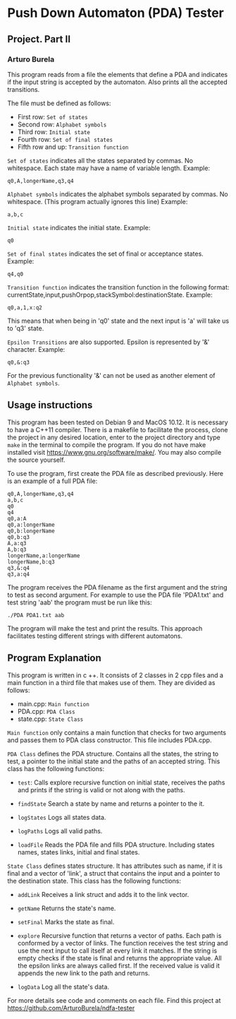 # Push Down Automaton (PDA) Tester
## Project. Part II
### Arturo Burela

This program reads from a file the elements that define a PDA and indicates if the input string is accepted by the automaton. Also prints all the accepted transitions.

The file must be defined as follows:

* First row: `Set of states`
* Second row: `Alphabet symbols`
* Third row: `Initial state`
* Fourth row: `Set of final states`
* Fifth row and up: `Transition function`

`Set of states` indicates all the states separated by commas. No whitespace. Each state may have a name of variable length. Example:
```
q0,A,longerName,q3,q4
```
`Alphabet symbols` indicates the alphabet symbols separated by commas. No whitespace. (This program actually ignores this line) Example:
```
a,b,c
```
`Initial state` indicates the initial state. Example:
```
q0
```
`Set of final states` indicates the set of final or acceptance states. Example:
```
q4,q0
```
`Transition function` indicates the transition function in the following format: currentState,input,pushOrpop,stackSymbol:destinationState. Example:
```
q0,a,1,x:q2
```
This means that when being in 'q0' state and the next input is 'a' will take us to 'q3' state.

`Epsilon Transitions` are also supported. Epsilon is represented by '&' character. Example:
```
q0,&:q3
```
For the previous functionality '&' can not be used as another element of `Alphabet symbols`.
## Usage instructions

This program has been tested on Debian 9 and MacOS 10.12. It is necessary to have a C++11 compiler. There is a makefile to facilitate the process, clone the project in any desired location, enter to the project directory and type `make` in the terminal to compile the program. If you do not have make installed visit https://www.gnu.org/software/make/. You may also compile the source yourself.

To use the program, first create the PDA file as described previously. Here is an example of a full PDA file:
```
q0,A,longerName,q3,q4
a,b,c
q0
q4
q0,a:A
q0,a:longerName
q0,b:longerName
q0,b:q3
A,a:q3
A,b:q3
longerName,a:longerName
longerName,b:q3
q3,&:q4
q3,a:q4
```

The program receives the PDA filename as the first argument and the string to test as second argument. For example to use the PDA file 'PDA1.txt' and test string 'aab' the program must be run like this:
```
./PDA PDA1.txt aab
```
The program will make the test and print the results. This approach facilitates testing different strings with different automatons.

## Program Explanation

This program is written in c ++. It consists of 2 classes in 2 cpp files and a main function in a third file that makes use of them. They are divided as follows:

* main.cpp: `Main function`
* PDA.cpp: `PDA Class`
* state.cpp: `State Class`

`Main function` only contains a main function that checks for two arguments and passes them to PDA class constructor. This file includes PDA.cpp.

`PDA Class` defines the PDA structure. Contains all the states, the string to test, a pointer to the initial state and the paths of an accepted string. This class has the following functions:

* `test`: Calls explore recursive function on initial state, receives the paths and prints if the string is valid or not along with the paths.

* `findState` Search a state by name and returns a pointer to the it.

* `logStates` Logs all states data.

* `logPaths` Logs all valid paths.

* `loadFile` Reads the PDA file and fills PDA structure. Including states names, states links, initial and final states.

`State Class` defines states structure. It has attributes such as name, if it is final and a vector of 'link', a struct that contains the input and a pointer to the destination state. This class has the following functions:

* `addLink` Receives a link struct and adds it to the link vector.

* `getName` Returns the state's name.

* `setFinal` Marks the state as final.

* `explore` Recursive function that returns a vector of paths. Each path is conformed by a vector of links. The function receives the test string and use the next input to call itself at every link it matches. If the string is empty checks if the state is final and returns the appropriate value. All the epsilon links are always called first. If the received value is valid it appends the new link to the path and returns.

* `logData` Log all the state's data.

For more details see code and comments on each file. Find this project at https://github.com/ArturoBurela/ndfa-tester
